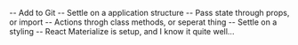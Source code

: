 -- Add to Git
-- Settle on a application structure
    -- Pass state through props, or import
    -- Actions throgh class methods, or seperat thing
-- Settle on a styling
    -- React Materialize is setup, and I know it quite well...
